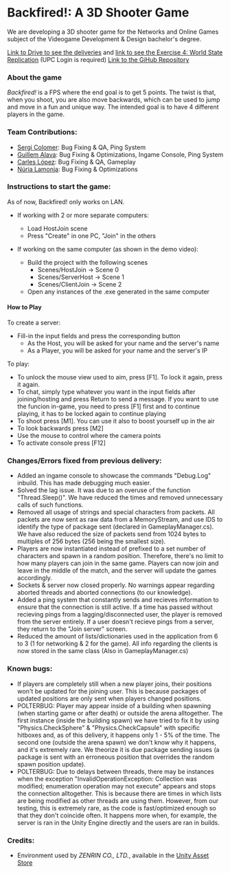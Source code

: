 # **Backfired!:** A 3D Shooter Game
We are developing a 3D shooter game for the Networks and Online Games subject of the Videogame Development & Design bachelor's degree.

[Link to Drive to see the deliveries](https://drive.google.com/drive/folders/1cDQBShDQWu6GQNSsq3fKlyPHRGm_DSiF?usp=share_link) and [link to see the Exercise 4: World State Replication]() (UPC Login is required)
[Link to the GiHub Repository](https://github.com/Lladruc37/3D-Shooter-Game)

### About the game
_Backfired!_ is a FPS where the end goal is to get 5 points. The twist is that, when you shoot, you are also move backwards, which can be used to jump and move in a fun and unique way. The intended goal is to have 4 different players in the game.

### Team Contributions:
- [Sergi Colomer](https://github.com/Lladruc37): Bug Fixing & QA, Ping System
- [Guillem Alava](https://github.com/WillyTrek19): Bug Fixing & Optimizations, Ingame Console, Ping System
- [Carles López](https://github.com/carlesli): Bug Fixing & QA, Gameplay
- [Núria Lamonja](https://github.com/Needlesslord): Bug Fixing & Optimizations

### Instructions to start the game:

As of now, Backfired! only works on LAN.

- If working with 2 or more separate computers:
     - Load HostJoin scene
     - Press "Create" in one PC, "Join" in the others

- If working on the same computer (as shown in the demo video):
    - Build the project with the following scenes
        - Scenes/HostJoin -> Scene 0
        - Scenes/ServerHost -> Scene 1
        - Scenes/ClientJoin -> Scene 2
    - Open any instances of the .exe generated in the same computer

#### How to Play
To create a server:
- Fill-in the input fields and press the corresponding button
     - As the Host, you will be asked for your name and the server's name
     - As a Player, you will be asked for your name and the server's IP
     
To play:
 - To unlock the mouse view used to aim, press [F1]. To lock it again, press it again.
 - To chat, simply type whatever you want in the input fields after joining/hosting and press Return to send a message. If you want to use the funcion in-game, you need to press [F1] first and to continue playing, it has to be locked again to continue playing
 - To shoot press [M1]. You can use it also to boost yourself up in the air
 - To look backwards press [M2]
 - Use the mouse to control where the camera points
 - To activate console press [F12]

### Changes/Errors fixed from previous delivery:
- Added an ingame console to showcase the commands "Debug.Log" inbuild. This has made debugging much easier.
- Solved the lag issue. It was due to an overuse of the function "Thread.Sleep()". We have reduced the times and removed unnecessary calls of such functions.
- Removed all usage of strings and special characters from packets. All packets are now sent as raw data from a MemoryStream, and use IDS to identify the type of package sent (declared in GameplayManager.cs). We have also reduced the size of packets send from 1024 bytes to multiples of 256 bytes (256 being the smallest size).
- Players are now instantiated instead of prefixed to a set number of characters and spawn in a random position. Therefore, there's no limit to how many players can join in the same game. Players can now join and leave in the middle of the match, and the server will update the games accordingly.
- Sockets & server now closed properly. No warnings appear regarding aborted threads and aborted connections (to our knowledge).
- Added a ping system that constantly sends and recieves information to ensure that the connection is still active. If a time has passed without recieving pings from a lagging/disconnected user, the player is removed from the server entirely. If a user doesn't recieve pings from a server, they return to the "Join server" screen.
- Reduced the amount of lists/dictionaries used in the application from 6 to 3 (1 for networking & 2 for the game). All info regarding the clients is now stored in the same class (Also in GameplayManager.cs)

### Known bugs:
- If players are completely still when a new player joins, their positions won't be updated for the joining user. This is because packages of updated positions are only sent when players changed positions.
- POLTERBUG: Player may appear inside of a building when spawning (when starting game or after death) or outside the arena alltogether. The first instance (inside the building spawn) we have tried to fix it by using "Physics.CheckSphere" & "Physics.CheckCapsule" with specific hitboxes and, as of this delivery, it happens only 1 - 5% of the time. The second one (outside the arena spawn) we don't know why it happens, and it's extremely rare. We theorize it is due package sending issues (a package is sent with an erroneous position that overrides the random spawn position update).
- POLTERBUG: Due to delays between threads, there may be instances when the exception "InvalidOperationException: Collection was modified; enumeration operation may not execute" appears and stops the connection alltogether. This is because there are times in which lists are being modified as other threads are using them. However, from our testing, this is extremely rare, as the code is fast/optimized enough so that they don't coincide often. It happens more when, for example, the server is ran in the Unity Engine directly and the users are ran in builds.

### Credits:
- Environment used by _ZENRIN CO., LTD._, available in the [Unity Asset Store](https://assetstore.unity.com/packages/3d/environments/urban/japanese-otaku-city-20359)
